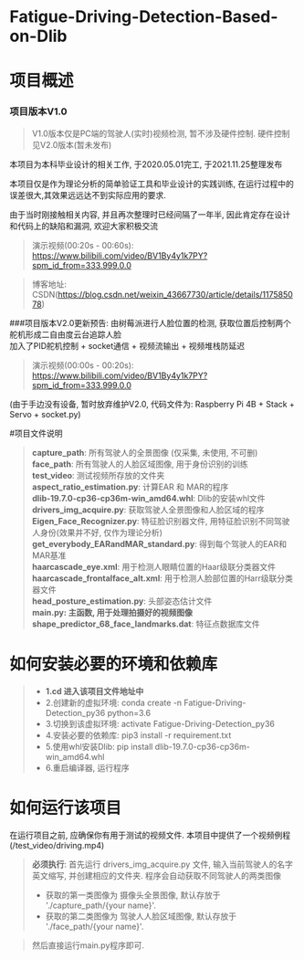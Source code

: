 # Fatigue-Driving-Detection-Based-on-Dlib
# 项目概述
### 项目版本V1.0
> V1.0版本仅是PC端的驾驶人(实时)视频检测, 暂不涉及硬件控制. 硬件控制见V2.0版本(暂未发布)

本项目为本科毕业设计的相关工作, 于2020.05.01完工, 于2021.11.25整理发布

本项目仅是作为理论分析的简单验证工具和毕业设计的实践训练, 在运行过程中的误差很大,其效果远远达不到实际应用的要求.

由于当时刚接触相关内容, 并且再次整理时已经间隔了一年半, 因此肯定存在设计和代码上的缺陷和漏洞, 欢迎大家积极交流

>演示视频(00:20s - 00:60s):\
https://www.bilibili.com/video/BV1By4y1k7PY?spm_id_from=333.999.0.0

>博客地址: CSDN(https://blog.csdn.net/weixin_43667730/article/details/117585078)

###项目版本V2.0更新预告: 
由树莓派进行人脸位置的检测, 获取位置后控制两个舵机形成二自由度云台追踪人脸\
加入了PID舵机控制 + socket通信 + 视频流输出 + 视频堆栈防延迟
>演示视频(00:00s - 00:20s):\
https://www.bilibili.com/video/BV1By4y1k7PY?spm_id_from=333.999.0.0

(由于手边没有设备, 暂时放弃维护V2.0, 代码文件为: Raspberry Pi 4B + Stack + Servo + socket.py)

#项目文件说明
> **capture_path**:   所有驾驶人的全景图像 (仅采集, 未使用, 不可删) \
> **face_path**:    所有驾驶人的人脸区域图像, 用于身份识别的训练\
> **test_video**:   测试视频所存放的文件夹\
> **aspect_ratio_estimation.py**:   计算EAR 和 MAR的程序\
> **dlib-19.7.0-cp36-cp36m-win_amd64.whl**: Dlib的安装whl文件
> **drivers_img_acquire.py**:       获取驾驶人全景图像和人脸区域的程序\
> **Eigen_Face_Recognizer.py**:     特征脸识别器文件, 用特征脸识别不同驾驶人身份(效果并不好, 仅作为理论分析)\
> **get_everybody_EARandMAR_standard.py**: 得到每个驾驶人的EAR和MAR基准\
> **haarcascade_eye.xml**:          用于检测人眼睛位置的Haar级联分类器文件\
> **haarcascade_frontalface_alt.xml**: 用于检测人脸部位置的Harr级联分类器文件\
> **head_posture_estimation.py**:   头部姿态估计文件\
> **main.py:      主函数, 用于处理拍摄好的视频图像**\
> **shape_predictor_68_face_landmarks.dat**: 特征点数据库文件

# 如何安装必要的环境和依赖库
> + **1.cd 进入该项目文件地址中**
> + 2.创建新的虚拟环境: conda create -n Fatigue-Driving-Detection_py36 python=3.6
> + 3.切换到该虚拟环境: activate Fatigue-Driving-Detection_py36
> + 4.安装必要的依赖库: pip3 install -r requirement.txt
> + 5.使用whl安装Dlib: pip install dlib-19.7.0-cp36-cp36m-win_amd64.whl
> + 6.重启编译器, 运行程序

# 如何运行该项目
在运行项目之前, 应确保你有用于测试的视频文件. 本项目中提供了一个视频例程(/test_video/driving.mp4)
> **必须执行**: 首先运行 drivers_img_acquire.py 文件, 输入当前驾驶人的名字英文缩写, 并创建相应的文件夹. 程序会自动获取不同驾驶人的两类图像
> + 获取的第一类图像为 摄像头全景图像, 默认存放于 './capture_path/{your name}'. 
> + 获取的第二类图像为 驾驶人人脸区域图像, 默认存放于 './face_path/{your name}'. 
 
> 然后直接运行main.py程序即可.







